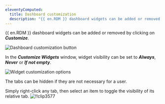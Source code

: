```yaml
---
eleventyComputed:
  title: Dashboard customization
  description: "{{ en.RDM }} dashboard widgets can be added or removed by clicking on Customize."
---
```

{{ en.RDM }} dashboard widgets can be added or removed by clicking on ***Customize***.

![Dashboard customization button](https://cdnweb.devolutions.net/docs/RDMW4012_2024_1.png)

In the ***Customize Widgets*** window, widget visibility can be set to ***Always***, ***Never*** or ***If not empty***.

![Widget customization options](https://cdnweb.devolutions.net/docs/RDMW4013_2024_1.png)

The tabs can be hidden if they are not necessary for a user.

Simply right-click any tab, then select an item to toggle the visibility of its relative tab.
![!!clip3577](https://cdnweb.devolutions.net/docs/RDMW4014_2024_1.png)


